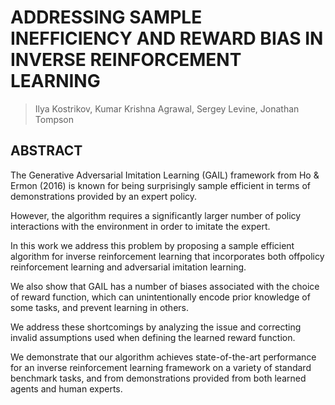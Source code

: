 # ADDRESSING SAMPLE INEFFICIENCY AND REWARD BIAS IN INVERSE REINFORCEMENT LEARNING
> Ilya Kostrikov, Kumar Krishna Agrawal, Sergey Levine, Jonathan Tompson

## ABSTRACT
The Generative Adversarial Imitation Learning (GAIL) framework from Ho & Ermon (2016) is known for being surprisingly sample efficient in terms of demonstrations provided by an expert policy. 

However, the algorithm requires a significantly larger number of policy interactions with the environment in order to imitate the expert. 

In this work we address this problem by proposing a sample efficient algorithm for inverse reinforcement learning that incorporates both offpolicy reinforcement learning and adversarial imitation learning. 

We also show that GAIL has a number of biases associated with the choice of reward function, which can unintentionally encode prior knowledge of some tasks, and prevent learning in others. 

We address these shortcomings by analyzing the issue and correcting invalid assumptions used when defining the learned reward function. 

We demonstrate that our algorithm achieves state-of-the-art performance for an inverse reinforcement learning framework on a variety of standard benchmark tasks, and from demonstrations provided from both learned agents and human experts. 
